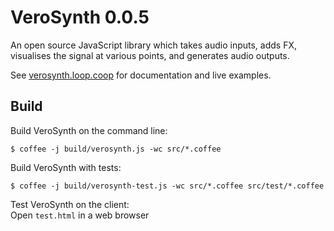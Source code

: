 VeroSynth 0.0.5
===============

An open source JavaScript library which takes audio inputs, adds FX, visualises 
the signal at various points, and generates audio outputs.

See [verosynth.loop.coop](http://verosynth.loop.coop/) for documentation and 
live examples.



Build
-----

Build VeroSynth on the command line:
```
$ coffee -j build/verosynth.js -wc src/*.coffee
```

Build VeroSynth with tests:
```
$ coffee -j build/verosynth-test.js -wc src/*.coffee src/test/*.coffee
```

Test VeroSynth on the client:  
Open `test.html` in a web browser


